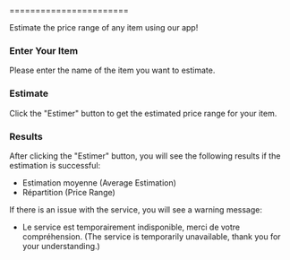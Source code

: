 =======================

Estimate the price range of any item using our app!

### Enter Your Item

Please enter the name of the item you want to estimate.


### Estimate

Click the "Estimer" button to get the estimated price range for your item.


### Results

After clicking the "Estimer" button, you will see the following results if the estimation is successful:

* Estimation moyenne (Average Estimation)
* Répartition (Price Range)

If there is an issue with the service, you will see a warning message:

* Le service est temporairement indisponible, merci de votre compréhension. (The service is temporarily unavailable, thank you for your understanding.)
